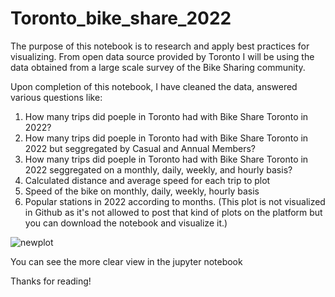 # Toronto_bike_share_2022

The purpose of this notebook is to research and apply best practices for visualizing. From open data source provided by Toronto I will be using the data obtained from a large scale survey of the Bike Sharing community.

Upon completion of this notebook, I have cleaned the data, answered various questions like:

  1. How many trips did poeple in Toronto had with Bike Share Toronto in 2022?
  2. How many trips did poeple in Toronto had with Bike Share Toronto in 2022 but seggregated by Casual and Annual Members?
  3. How many trips did poeple in Toronto had with Bike Share Toronto in 2022 seggregated on a monthly, daily, weekly, and hourly basis?
  4. Calculated distance and average speed for each trip to plot
  5. Speed of the bike on monthly, daily, weekly, hourly basis
  6. Popular stations in 2022 according to months. (This plot is not visualized in Github as it's not allowed to post that kind of plots on the platform but you can download the notebook and visualize it.)
  
  
 ![newplot](https://user-images.githubusercontent.com/84031553/210036798-ee5b6605-ffde-47a0-8cc2-215633248a2b.png)
 
 You can see the more clear view in the jupyter notebook
 
 Thanks for reading!
 
